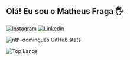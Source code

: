 ## Olá! Eu sou o Matheus Fraga 🖐️

[![Instagram](https://img.shields.io/badge/Instagram-E4405F?style=for-the-badge&logo=instagram&logoColor=white)](https://www.instagram.com/nth_domingues/)
[![Linkedin](https://img.shields.io/badge/LinkedIn-0077B5?style=for-the-badge&logo=linkedin&logoColor=white)](https://www.linkedin.com/in/nathan-piazentin-b4b522157/)

![nth-domingues GitHub stats](https://github-readme-stats.vercel.app/api?username=nth-domingues&show_icons=true&theme=radical)

![Top Langs](https://github-readme-stats.vercel.app/api/top-langs/?username=nth-domingues&layout=compact)
